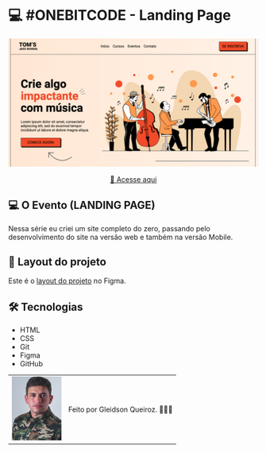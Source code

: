 # 💻 #ONEBITCODE - Landing Page

<img src="./assets/imagem-do-site.png" />

<div align="center">

[🚀 Acesse aqui](https://queirozlanding.vercel.app/)

</div>

## 💻 O Evento (LANDING PAGE)

Nessa série eu criei um site completo do zero, passando pelo desenvolvimento do site na versão web e também na versão Mobile.

## 🎨 Layout do projeto

Este é o <a href="https://www.figma.com/file/76GJ4uK7PyKeAo6dcpVyjA/Tom's-Jazz-School?node-id=0%3A1">layout do projeto</a> no Figma.

## 🛠 Tecnologias

- HTML
- CSS
- Git
- Figma
- GitHub

<table>
  <tr>
    <td>
     <img src="./assets/avatar-gleidsonqueiroz.png" alt="Avatar gleidson queiroz" width="100px"/>
    </td>
    <td>
      Feito por Gleidson Queiroz.</a> 🙋🏼‍♂️
    </td>
  </tr>
</table>
